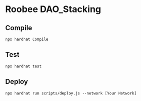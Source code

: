 # Roobee DAO_Stacking 


## Compile 

```
npx hardhat Compile
```

## Test

```
npx hardhat test
```

## Deploy

```
npx hardhat run scripts/deploy.js --network [Your Network]
```



